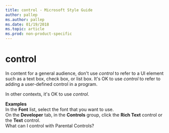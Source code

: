 ```yaml
---
title: control - Microsoft Style Guide
author: pallep
ms.author: pallep
ms.date: 01/19/2018
ms.topic: article
ms.prod: non-product-specific
---
```


# control

In content for a general audience, don't use *control* to refer to a UI element such as a text box, check box, or list box. It's OK to use *control* to refer to adding a user-defined control in a program.

In other contexts, it's OK to use *control*.  

**Examples**  
In the **Font** list, select the font that you want to use.  
On the **Developer** tab, in the **Controls** group, click the **Rich Text** control or the **Text** control.  
What can I control with Parental Controls?
